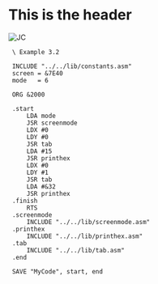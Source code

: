 # This is the header

![JC](https://upload.wikimedia.org/wikipedia/commons/thumb/e/e6/Jessica_Chastain_Cannes_2016_4_%28cropped%29.jpg/330px-Jessica_Chastain_Cannes_2016_4_%28cropped%29.jpg)


```
 \ Example 3.2

 INCLUDE "../../lib/constants.asm"
 screen = &7E40
 mode   = 6

 ORG &2000

 .start
     LDA mode
     JSR screenmode
     LDX #0
     LDY #0
     JSR tab
     LDA #15
     JSR printhex
     LDX #0
     LDY #1
     JSR tab
     LDA #&32
     JSR printhex
 .finish
     RTS
 .screenmode
     INCLUDE "../../lib/screenmode.asm"
 .printhex
     INCLUDE "../../lib/printhex.asm"
 .tab
     INCLUDE "../../lib/tab.asm"
 .end

 SAVE "MyCode", start, end

```

